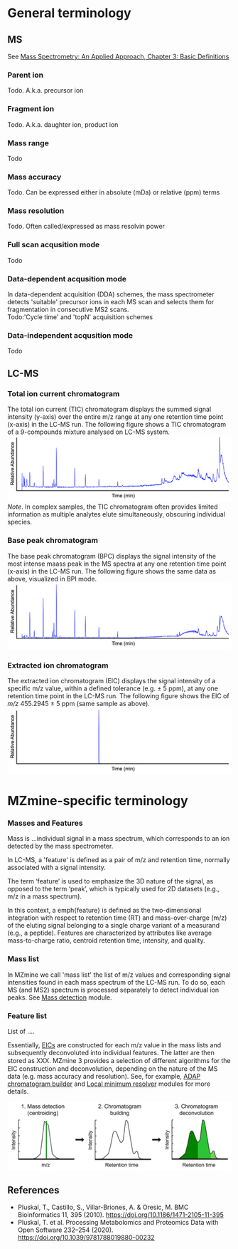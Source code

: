 # General terminology

## MS
See [Mass Spectrometry: An Applied Approach, Chapter 3: Basic Definitions](https://doi.org/10.1002/9781119377368.ch3)

### Parent ion
Todo. A.k.a. precursor ion

### Fragment ion 
Todo. A.k.a. daughter ion, product ion

### Mass range
Todo

### Mass accuracy 
Todo. Can be expressed either in absolute (mDa) or relative (ppm) terms

### Mass resolution 
Todo. Often called/expressed as mass resolvin power

### Full scan acqusition mode
Todo

### Data-dependent acqusition mode
In data-dependent acquisition (DDA) schemes, the mass spectrometer detects 'suitable' precursor ions in each MS scan and selects them for fragmentation in consecutive MS2 scans.<br>
Todo:'Cycle time' and 'topN' acquisition schemes

### Data-independent acqusition mode
Todo


## LC-MS
### Total ion current chromatogram
The total ion current (TIC) chromatogram displays the summed signal intensity (y-axis) over the entire m/z range at any one retention time point (x-axis) in the LC-MS run. The following figure shows a TIC chromatogram of a 9-compounds mixture analysed on LC-MS system.
![TIC](TIC.png)
_Note_. In complex samples, the TIC chromatogram often provides limited information as multiple analytes elute simultaneously, obscuring individual species.

### Base peak chromatogram
The base peak chromatogram (BPC) displays the signal intensity of the most intense maass peak in the MS spectra at any one retention time point (x-axis) in the LC-MS run. The following figure shows the same data as above, visualized in BPI mode.
![BPC](BPC.png)


### Extracted ion chromatogram
The extracted ion chromatogram (EIC) displays the signal intensity of a specific m/z value, within a defined tolerance (e.g. ± 5 ppm), at any one retention time point in the LC-MS run. The following figure shows the EIC of _m/z_ 455.2945 ± 5 ppm (same sample as above).
![EIC](EIC.png)

# MZmine-specific terminology

### Masses and Features
Mass is ...individual signal in a mass spectrum, which corresponds to an ion detected by the mass spectrometer.

In LC-MS, a 'feature' is defined as a pair of m/z and retention time, normally associated with a signal intensity.

The term ‘feature’ is used to emphasize the 3D nature of the signal, as opposed to the term ‘peak’, which is typically used for 2D datasets (e.g., m/z in a mass spectrum).


In this context, a emph{feature} is defined as the two-dimensional integration with respect to retention time (RT) and mass-over-charge (m/z) of the eluting signal belonging to a single charge variant of a measurand (e.g., a peptide). Features are characterized by attributes like average mass-to-charge ratio, centroid retention time, intensity, and quality. 


### Mass list
In MZmine we call 'mass list' the list of m/z values and corresponding signal intensities found in each mass spectrum of the LC-MS run. To do so, each MS (and MS2) spectrum is processed separately to detect individual ion peaks. See [Mass detection](../module_docs/featdet_mass_detection/mass-detection.md) module.

### Feature list
List of ....

Essentially, [EICs](#extracted-ion-chromatogram) are constructed for each m/z value in the mass lists and subsequently deconvoluted into individual features. The latter are then stored as XXX. MZmine 3 provides a selection of diﬀerent algorithms for the EIC construction and deconvolution, depending on the nature of the MS data (e.g. mass accuracy and resolution). See, for example, [ADAP chromatogram builder](../module_docs/featdet_adap_chromatogram_builder/adap-chromatogram-builder.md) and [Local minimum resolver](../module_docs/featdet_resolver_local_minimum/local-minimum-resolver.md) modules for more details.

![feature creation](feature-creation.png)

## References
- Pluskal, T., Castillo, S., Villar-Briones, A. & Oresic, M. BMC Bioinformatics 11, 395 (2010). https://doi.org/10.1186/1471-2105-11-395
- Pluskal, T. et al. Processing Metabolomics and Proteomics Data with Open Software 232–254 (2020). https://doi.org/10.1039/9781788019880-00232
